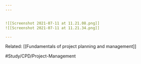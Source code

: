 ```yaml
---
---


![[Screenshot 2021-07-11 at 11.21.08.png]]
![[Screenshot 2021-07-11 at 11.21.34.png]]

---
```

Related:
[[Fundamentals of project planning and management]]


#Study/CPD/Project-Management 